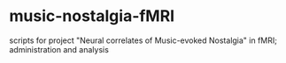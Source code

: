 # music-nostalgia-fMRI
scripts for project "Neural correlates of Music-evoked Nostalgia" in fMRI; administration and analysis
